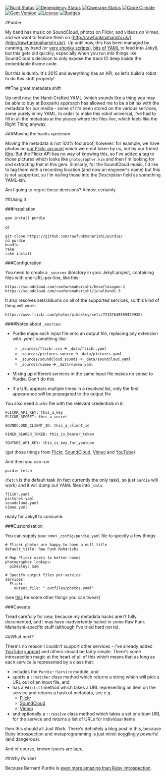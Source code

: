 [![Build Status](http://img.shields.io/travis/rawfunkmaharishi/purdie.svg?style=flat-square)](https://travis-ci.org/rawfunkmaharishi/purdie)
[![Dependency Status](http://img.shields.io/gemnasium/rawfunkmaharishi/purdie.svg?style=flat-square)](https://gemnasium.com/rawfunkmaharishi/purdie)
[![Coverage Status](http://img.shields.io/coveralls/rawfunkmaharishi/purdie.svg?style=flat-square)](https://coveralls.io/r/rawfunkmaharishi/purdie)
[![Code Climate](http://img.shields.io/codeclimate/github/rawfunkmaharishi/purdie.svg?style=flat-square)](https://codeclimate.com/github/rawfunkmaharishi/purdie)
[![Gem Version](http://img.shields.io/gem/v/purdie.svg?style=flat-square)](https://rubygems.org/gems/purdie)
[![License](http://img.shields.io/:license-mit-blue.svg?style=flat-square)](http://rawfunkmaharishi.mit-license.org)
[![Badges](http://img.shields.io/:badges-7/7-ff6799.svg?style=flat-square)](https://github.com/badges/badgerbadgerbadger)

#Purdie

My band has music on SoundCloud, photos on Flickr, and videos on Vimeo, and we want to feature them on [http://rawfunkmaharishi.uk/](http://rawfunkmaharishi.uk/). Up until now, this has been managed by curating, by hand (or [very shonky scripts](https://github.com/rawfunkmaharishi/rawfunkmaharishi.github.io/blob/master/flickriser.rb)), [bits](https://github.com/rawfunkmaharishi/rawfunkmaharishi.github.io/blob/master/_data/soundcloud.yml) [of](https://github.com/rawfunkmaharishi/rawfunkmaharishi.github.io/blob/master/_data/flickr.yml) [YAML](https://github.com/rawfunkmaharishi/rawfunkmaharishi.github.io/blob/master/_data/vimeo.yml) to feed into Jekyll, but this gets old quickly, especially when you run into things like SoundCloud's decision to only expose the track ID deep inside the embeddable iframe code.

But this is dumb. It's 2015 and everything has an API, so let's build a robot to do this stuff properly!

##The great metadata shift

Up until now, the Hand-Crafted YAML (which sounds like a thing you may be able to buy at Boxpark) approach has allowed me to be a bit lax with the metadata for our media - some of it's been stored on the various services, some purely in my YAML. In order to make this robot universal, I've had to fill in all the metadata at the places where the files live, which feels like the Right Thing anyway.

###Moving the hacks upstream

Moving the metadata is not 100% foolproof, however: for example, we have photos on [our Flickr account](https://www.flickr.com/photos/rawfunkmaharishi/) which were not taken by us, but by our friend [Kim](http://www.kimberlycabbott.com/). But the Flickr API has no way of knowing this, so I've added a tag to those pictures which looks like `photographer:kim` and then I'm looking for and extracting that in this gem. Similarly, for the SoundCloud music, I'd like to tag them with a recording location (and now an engineer's name) but this is not supported, so I'm nailing those into the _Description_ field as something YAML-ish.

Am I going to regret these decisions? Almost certainly.

##Using it

###Installation

    gem install purdie

or

    git clone https://github.com/rawfunkmaharishi/purdie/
    cd purdie
    bundle
    rake
    rake install

###Configuration

You need to create a `_sources` directory in your Jekyll project, containing files with one-URL-per-line, like this:

    https://soundcloud.com/rawfunkmaharishi/hexaflexagon-1
    https://soundcloud.com/rawfunkmaharishi/junalbandi-3

It also resolves sets/albums on all of the supported services, so this kind of thing will work:

    https://www.flickr.com/photos/pikesley/sets/72157648589429938/

####Notes about `_sources`:

* Purdie maps each input file onto an output file, replacing any extension with _.yaml_, something like:
  * `_sources/flickr.csv` -> `_data/flickr.yaml`
  * `_sources/pictures.source` -> `_data/pictures.yaml`
  * `_sources/soundcloud.sounds` -> `_data/soundcloud.yaml`
  * `_sources/vimeo` -> `_data/vimeo.yaml`

* Mixing up different services in the same input file makes no sense to Purdie. Don't do this
* If a URL appears multiple times in a resolved list, only the first appearance will be propagated to the output file

You also need a *.env* file with the relevant credentials in it:

    FLICKR_API_KEY: this_a_key
    FLICKR_SECRET: this_a_secret

    SOUNDCLOUD_CLIENT_ID: this_a_client_id

    VIMEO_BEARER_TOKEN: this_is_bearer_token

    YOUTUBE_API_KEY: this_is_key_for_youtube

(get those things from [Flickr](https://www.flickr.com/services/apps/create/apply), [SoundCloud](http://soundcloud.com/you/apps/new), [Vimeo](https://developer.vimeo.com/apps/new) and [YouTube](https://console.developers.google.com/project))

And then you can run

    purdie fetch

(`fetch` is the default task (in fact currently the only task), so just `purdie` will work) and it will dump out YAML files into `_data`:

    flickr.yaml
    pictures.yaml
    soundcloud.yaml
    vimeo.yaml

ready for Jekyll to consume.

###Customisation

You can supply your own `_config/purdie.yaml` file to specify a few things:

    # Flickr photos are happy to have a null title
    default_title: Raw Funk Maharishi

    # Map Flickr users to better names
    photographer_lookups:
      pikesley: sam

    # Specify output files per-service
    services:
      Flickr:
        output_file: "_outfiles/photos.yaml"

(see [this](https://github.com/rawfunkmaharishi/purdie/blob/master/_config/defaults.yaml) for some other things you can tweak)

###Caveats

Tread carefully for now, because my metadata hacks aren't fully documented, and I may have inadvertently nailed-in some Raw Funk Maharishi-specific stuff (although I've tried hard not to).

##What next?

There's no reason I couldn't support other services - I've already added [YouTube](https://github.com/rawfunkmaharishi/purdie/blob/master/spec/services/youtube_spec.rb) [support](https://github.com/rawfunkmaharishi/purdie/blob/master/lib/purdie/services/youtube.rb) and others should be fairly simple. There's some introspection magic at the heart of all of this which means that as long as each service is represented by a class that:

* includes the `Purdie::Service` module, and
* sports a `::matcher` class method which returns a string which will pick a URL out of an input file, and
* has a `#distill` method which takes a URL representing an item on the service and returns a hash of metadata, see e.g.
  * [Flickr](https://github.com/rawfunkmaharishi/purdie/blob/master/lib/purdie/services/flickr.rb)
  * [SoundCloud](https://github.com/rawfunkmaharishi/purdie/blob/master/lib/purdie/services/soundcloud.rb)
  * [Vimeo](https://github.com/rawfunkmaharishi/purdie/blob/master/lib/purdie/services/vimeo.rb)
* and optionally a `::resolve` class method which takes a set or album URL for the service and returns a list of URLs for individual items

then this should all Just Work. There's definitely a blog post in this, because Ruby introspection and metaprogramming is just mind-bogglingly powerful (and dangerous).

And of course, known issues are [here](https://github.com/rawfunkmaharishi/purdie/issues).

##Why Purdie?

Because Bernard Purdie is [even more amazing than Ruby introspection](https://www.youtube.com/watch?v=E9E0WxLbqVA&list=PLuPLM2FI60-OIgFTc9YCrGgH5XWGT6znV&index=6).
